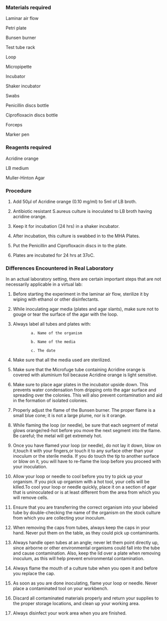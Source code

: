 ### Materials required
 

   Laminar air flow
   
   Petri plate
   
   Bunsen burner
   
   Test tube rack
   
   Loop
   
   Micropipette
   
   Incubator
   
   Shaker incubator
   
   Swabs
   
   Penicillin discs bottle
   
   Ciprofloxacin discs bottle
   
   Forceps
   
   Marker pen
 

 ### Reagents required
 

Acridine orange

LB medium

Muller-Hinton Agar
 

### Procedure


1. Add 50µl of Acridine orange (0.10 mg/ml) to 5ml of LB broth.


2. Antibiotic resistant S.aureus culture is inoculated to LB broth having acridine orange.


3. Keep it for incubation (24 hrs) in a shaker incubator.


4. After incubation, this culture is swabbed in to the MHA Plates.


5. Put the Penicillin and Ciprofloxacin discs in to the plate.


6. Plates are incubated for 24 hrs at 37oC.

 

 

### Differences Encountered in Real Laboratory
 
In an actual laboratory setting, there are certain important steps that are not necessarily applicable in a virtual lab:

 

1. Before starting the experiment in the laminar air flow, sterilize it by wiping with ethanol or other disinfectants.

2. While inoculating agar media (plates and agar slants), make sure not to gouge or tear  the surface of the agar with the loop.

3. Always label all tubes and plates with:

               a. Name of the organism

               b. Name of the media

               c. The date
 
4. Make sure that all the media used are sterilized.

5. Make sure that the Microfuge tube containing Acridine orange is covered with aluminium foil because Acridine orange is light sensitive.

6. Make sure to place agar plates in the incubator upside down.  This prevents water condensation from dripping onto the agar surface and spreading over the colonies. This will also prevent contamination and aid in the formation of isolated colonies.

7. Properly adjust the flame of the Bunsen burner. The proper flame is a small blue cone; it is not a large plume, nor is it orange.

8. While flaming the loop (or needle), be sure that each segment of metal glows orange/red-hot before you move the next segment into the flame. Be careful; the metal will get extremely hot.

9. Once you have flamed your loop (or needle), do not lay it down, blow on it,touch it with your fingers,or touch it to any surface other than your inoculum or the sterile media. If you do touch the tip to another surface or blow on it, you will have to re-flame the loop before you proceed with your inoculation.

10. Allow your loop or needle to cool before you try to pick up your organism. If you pick up organism with a hot tool, your cells will be killed.To cool your loop or needle quickly, place it on a section of agar that is uninoculated or is at least different from the area from which you will remove cells.

11. Ensure that you are transferring the correct organism into your labeled tube by double-checking the name of the organism on the stock culture from which you are collecting your inoculum.

12. When removing the caps from tubes, always keep the caps in your hand.  Never put them on the table, as they could pick up contaminants.

13. Always handle open tubes at an angle; never let them point directly up, since airborne or other environmental organisms could fall into the tube and cause contamination.  Also, keep the lid over a plate when removing inoculum, as this will help prevent environmental contamination.

14. Always flame the mouth of a culture tube when you open it and before you replace the cap.

15. As soon as you are done inoculating, flame your loop or needle. Never place a contaminated tool on your workbench.

16. Discard all contaminated materials properly and return your supplies to the proper storage locations, and clean up your working area.

17. Always disinfect your work area when you are finished.
